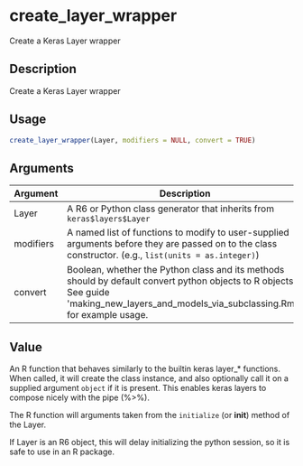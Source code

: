# create_layer_wrapper


Create a Keras Layer wrapper




## Description

Create a Keras Layer wrapper





## Usage
```r
create_layer_wrapper(Layer, modifiers = NULL, convert = TRUE)
```




## Arguments


Argument      |Description
------------- |----------------
Layer | A R6 or Python class generator that inherits from ``keras$layers$Layer``
modifiers | A named list of functions to modify to user-supplied arguments before they are passed on to the class constructor. (e.g., ``list(units = as.integer)``)
convert | Boolean, whether the Python class and its methods should by default convert python objects to R objects.  See guide 'making_new_layers_and_models_via_subclassing.Rmd' for example usage.





## Value

An R function that behaves similarly to the builtin keras layer_*
functions. When called, it will create the class instance, and also
optionally call it on a supplied argument ``object`` if it is present. This
enables keras layers to compose nicely with the pipe (%>%).

The R function will arguments taken from the ``initialize`` (or __init__)
method of the Layer.

If Layer is an R6 object, this will delay initializing the python
session, so it is safe to use in an R package.





